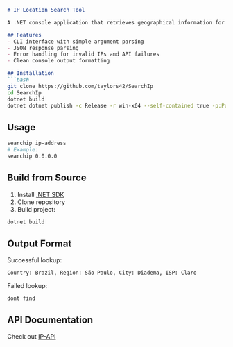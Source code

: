 

```markdown
# IP Location Search Tool

A .NET console application that retrieves geographical information for IP addresses using the IP-API service.

## Features
- CLI interface with simple argument parsing
- JSON response parsing
- Error handling for invalid IPs and API failures
- Clean console output formatting

## Installation
```bash
git clone https://github.com/taylors42/SearchIp
cd SearchIp
dotnet build
dotnet dotnet publish -c Release -r win-x64 --self-contained true -p:PublishSingleFile=true -p:PublishTrimmed=true
```

## Usage
```bash
searchip ip-address
# Example:
searchip 0.0.0.0
```

## Build from Source
1. Install [.NET SDK](https://dotnet.microsoft.com/download)
2. Clone repository
3. Build project:
```bash
dotnet build
```

## Output Format
Successful lookup:
```
Country: Brazil, Region: São Paulo, City: Diadema, ISP: Claro
```

Failed lookup:
```
dont find
```

## API Documentation
Check out [IP-API](http://ip-api.com/docs)